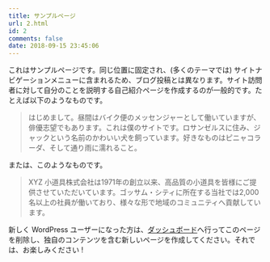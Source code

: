 ```yaml
---
title: サンプルページ
url: 2.html
id: 2
comments: false
date: 2018-09-15 23:45:06
---
```


これはサンプルページです。同じ位置に固定され、(多くのテーマでは) サイトナビゲーションメニューに含まれるため、ブログ投稿とは異なります。サイト訪問者に対して自分のことを説明する自己紹介ページを作成するのが一般的です。たとえば以下のようなものです。

> はじめまして。昼間はバイク便のメッセンジャーとして働いていますが、俳優志望でもあります。これは僕のサイトです。ロサンゼルスに住み、ジャックという名前のかわいい犬を飼っています。好きなものはピニャコラーダ、そして通り雨に濡れること。

または、このようなものです。

> XYZ 小道具株式会社は1971年の創立以来、高品質の小道具を皆様にご提供させていただいています。ゴッサム・シティに所在する当社では2,000名以上の社員が働いており、様々な形で地域のコミュニティへ貢献しています。

新しく WordPress ユーザーになった方は、[ダッシュボード](http://www.chunli.xyz/wp-admin/)へ行ってこのページを削除し、独自のコンテンツを含む新しいページを作成してください。それでは、お楽しみください !